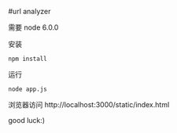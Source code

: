 #url analyzer

需要 node 6.0.0

安装
```
npm install
```

运行
```
node app.js
```

浏览器访问 http://localhost:3000/static/index.html

good luck:)